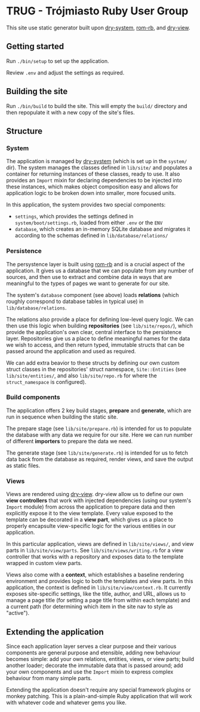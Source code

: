 # TRUG - Trójmiasto Ruby User Group

This site use static generator built upon [dry-system][dry-system], [rom-rb][rom-rb], and [dry-view][dry-view].

[dry-system]: http://dry-rb.org/gems/dry-system
[rom-rb]: http://rom-rb.org/
[dry-view]: http://dry-rb.org/gems/dry-view

## Getting started

Run `./bin/setup` to set up the application.

Review `.env` and adjust the settings as required.

## Building the site

Run `./bin/build` to build the site. This will empty the `build/` directory and then repopulate it with a new copy of the site's files.

## Structure

### System

The application is managed by [dry-system][dry-system] (which is set up in the `system/` dir). The system manages the classes defined in `lib/site/` and populates a container for returning instances of these classes, ready to use. It also provides an `Import` mixin for declaring dependencies to be injected into these instances, which makes object composition easy and allows for application logic to be broken down into smaller, more focused units.

In this application, the system provides two special components:

- `settings`, which provides the settings defined in `system/boot/settings.rb`, loaded from either `.env` or the `ENV`
- `database`, which creates an in-memory SQLite database and migrates it according to the schemas defined in `lib/database/relations/`

### Persistence

The persystence layer is built using [rom-rb][rom-rb] and is a crucial aspect of the application. It gives us a database that we can populate from any number of sources, and then use to extract and combine data in ways that are meaningful to the types of pages we want to generate for our site.

The system's `database` component (see above) loads **relations** (which roughly correspond to database tables in typical use) in `lib/database/relations`.

The relations also provide a place for defining low-level query logic. We can then use this logic when building **repositories** (see `lib/site/repos/`), which provide the application's own clear, central interface to the persistence layer. Repositories give us a place to define meaningful names for the data we wish to access, and then return typed, immutable structs that can be passed around the application and used as required.

We can add extra beavior to these structs by defining our own custom struct classes in the repositories' struct namespace, `Site::Entities` (see `lib/site/entities/`, and also `lib/site/repo.rb` for where the `struct_namespace` is configured).

### Build components

The application offers 2 key build stages, **prepare** and **generate**, which are run in sequence when building the static site.

The prepare stage (see `lib/site/prepare.rb`) is intended for us to populate the database with any data we require for our site. Here we can run number of different **importers** to prepare the data we need.

The generate stage (see `lib/site/generate.rb`) is intended for us to fetch data back from the database as required, render views, and save the output as static files.

### Views

Views are rendered using [dry-view][dry-view]. dry-view allow us to define our own **view controllers** that work with injected dependencies (using our system's `Import` module) from across the application to prepare data and then explicitly expose it to the view template. Every value exposed to the template can be decorated in a **view part**, which gives us a place to properly encapsulte view-specific logic for the various entities in our application.

In this particular application, views are defined in `lib/site/views/`, and view parts in `lib/site/view/parts`. See `lib/site/views/writing.rb` for a view controller that works with a repository and exposes data to the template wrapped in custom view parts.

Views also come with a **context**, which establishes a baseline rendering environment and provides logic to both the templates and view parts. In this application, the context is defined in `lib/site/view/context.rb`. It currently exposes site-specific settings, like the title, author, and URL, allows us to manage a page title (for setting a page title from within each template) and a current path (for determining which item in the site nav to style as "active").

## Extending the application

Since each application layer serves a clear purpose and their various components are general purpose and etensible, adding new behaviour becomes simple: add your own relations, entities, views, or view parts; build another loader; decorate the immutable data that is passed around; add your own components and use the `Import` mixin to express complex behaviour from many simple parts.

Extending the application doesn't require any special framework plugins or monkey patching. This is a plain-and-simple Ruby application that will work with whatever code and whatever gems you like.

